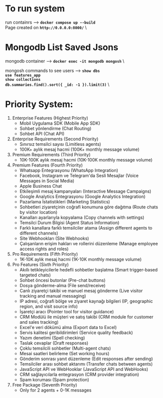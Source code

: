 # To run system

run containrs --> **`docker compose up --build`** \
Page created on **`http://0.0.0.0:8000/`** \


# Mongodb List Saved Jsons

mongodb container --> **`docker exec -it mongodb mongosh`** \

mongosh commands to see users -->   **`show dbs`** \
                                    **`use features_app`** \
                                    **`show collections`** \
                                    **`db.summaries.find().sort({ _id: -1 }).limit(3)`** \


# Priority System:

1. Enterprise Features (Highest Priority)
   - Mobil Uygulama SDK (Mobile App SDK)
   - Sohbet yönlendirme (Chat Routing)
   - Sohbet API (Chat API)
2. Enterprise Requirements (Second Priority)
   - Sınırsız temsilci sayısı (Limitless agents)
   - 100K+ aylık mesaj hacmi (100K+ monthly message volume)
3. Premium Requirements (Third Priority)
   - 10K-100K aylık mesaj hacmi (10K-100K monthly message volume)
4. Premium Features (Fourth Priority)
   - Whatsapp Entegrasyonu (WhatsApp Integration)
   - Facebook, Instagram ve Telegram'da Sesli Mesajlar (Voice Messages in Social Media)
   - Apple Business Chat
   - Etkileşimli mesaj kampanyaları (Interactive Message Campaigns)
   - Google Analytics Entegrasyonu (Google Analytics Integration)
   - Pazarlama İstatistikleri (Marketing Statistics)
   - Sohbetleri ziyaretçinin coğrafi konumuna göre dağıtma (Route chats by visitor location)
   - Kanalları ayarlarıyla kopyalama (Copy channels with settings)
   - Temsilci Durum Bilgisi (Agent Status Information)
   - Farklı kanallara farklı temsilciler atama (Assign different agents to different channels)
   - Site Webhookları (Site Webhooks)
   - Çalışanların erişim hakları ve rollerini düzenleme (Manage employee access rights and roles)
5. Pro Requirements (Fifth Priority)
   - 1K-10K aylık mesaj hacmi (1K-10K monthly message volume)
6. Pro Features (Sixth Priority)
   - Akıllı tetikleyicilerle hedefli sohbetler başlatma (Smart trigger-based targeted chats)
   - Sohbet öncesi butonlar (Pre-chat buttons)
   - Dosya gönderme-alma (File send/receive)
   - Canlı ziyaretçi takibi ve manuel mesaj gönderme (Live visitor tracking and manual messaging)
   - IP adresi, coğrafi bölge ve ziyaret kaynağı bilgileri (IP, geographic region, and visit source info)
   - İşaretçi aracı (Pointer tool for visitor guidance)
   - CRM Modülü ile müşteri ve satış takibi (CRM module for customer and sales tracking)
   - Excel'e veri dökümü alma (Export data to Excel)
   - Servis kalitesi geribildirimleri (Service quality feedback)
   - Yazım denetimi (Spell checking)
   - Taslak cevaplar (Draft responses)
   - Çoklu temsilcili sohbetler (Multi-agent chats)
   - Mesai saatleri belirleme (Set working hours)
   - Gönderim sonrası yanıt düzenleme (Edit responses after sending)
   - Temsilciler arası sohbet aktarımı (Transfer chats between agents)
   - JavaScript API ve WebHooklar (JavaScript API and WebHooks)
   - CRM sağlayıcılarla entegrasyon (CRM provider integration)
   - Spam koruması (Spam protection)
7. Free Package (Seventh Priority)
   - Only for 2 agents + 0-1K messages
